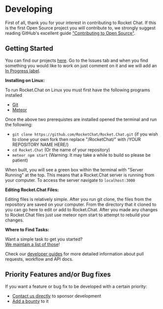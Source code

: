# Developing

First of all, thank you for your interest in contributing to Rocket Chat.
If this is the first Open Source project you will contribute to,
we strongly suggest reading GitHub's excellent guide
["Contributing to Open Source"][contributing].


## Getting Started

You can find our projects [here](https://github.com/RocketChat).
Go to the Issues tab and when you find something you would like to work on
just comment on it and we will add an [In Progress label][progress_label].

**Installing on Linux:**

To run Rocket.Chat on Linux you must first have the following programs installed
  - [Git](https://git-scm.com/book/en/v2/Getting-Started-Installing-Git)
  - [Meteor](https://www.meteor.com/install)
  
Once the above two prerequistes are installed opened the terminal and run the following:

- `git clone https://github.com/RocketChat/Rocket.Chat.git` (if you wish to clone your own 
fork then replace "/RocketChat/" with /YOUR REPOSITORY NAME HERE/)
- `cd Rocket.Chat` (Or the name of your repository)
- `meteor npm start` (Warning: It may take a while to build so please be patient)

When built, you will see a green box within the terminal with "Server Running" at the top.
This means that a Rocket.Chat server is running from your computer. To access the server navigate to `localhost:3000`

**Editing Rocket.Chat Files:**

Editing files is relatively simple. After you run git clone, the files from the repository are saved on
your computer. From the directory that it cloned to you can go here to edit or add to Rocket.Chat.
After you made any changes to Rocket.Chat files just use meteor npm start to attempt to rebuild your changes.

**Where to Find Tasks:**

Want a simple task to get you started?  
[We maintain a list of those][easy_label]!

Check our [developer guides](/6.%20Developer%20Guides/)
for more detailed information about pull requests, workflow and API docs.

## Priority Features and/or Bug fixes

If you want a feature or bug fix to be developed with a certain priority:

- [Contact us directly](https://rocket.chat/contact) to sponsor development
- [Add a bounty](https://www.bountysource.com/teams/rocketchat) to it

[contributing]: https://guides.github.com/activities/contributing-to-open-source/
[progress_label]: https://github.com/RocketChat/Rocket.Chat/labels/stat%3A%20in%20progress
[easy_label]: https://github.com/RocketChat/Rocket.Chat/labels/contrib%3A%20easy
